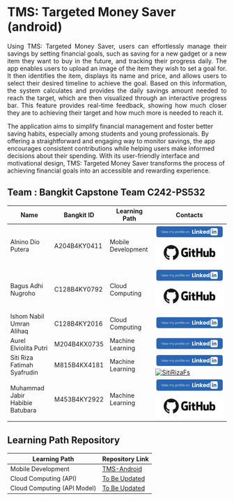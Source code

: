 # TMS: Targeted Money Saver (android)

<p align="justify">
Using TMS: Targeted Money Saver, users can effortlessly manage their savings by setting financial goals, such as saving for a new gadget or a new item they want to buy in the future, and tracking their progress daily. The app enables users to upload an image of the item they wish to set a goal for. It then identifies the item, displays its name and price, and allows users to select their desired timeline to achieve the goal. Based on this information, the system calculates and provides the daily savings amount needed to reach the target, which are then visualized through an interactive progress bar. This feature provides real-time feedback, showing how much closer they are to achieving their target and how much more is needed to reach it.

The application aims to simplify financial management and foster better saving habits, especially among students and young professionals. By offering a straightforward and engaging way to monitor savings, the app encourages consistent contributions while helping users make informed decisions about their spending. With its user-friendly interface and motivational design, TMS: Targeted Money Saver transforms the process of achieving financial goals into an accessible and rewarding experience.

## Team : Bangkit Capstone Team C242-PS532 

| Name                              | Bangkit ID   | Learning Path      | Contacts |                                                              
| --------------------------------- | ------------ | ------------------ | -------- |
| Alnino Dio Putera       	    | A204B4KY0411 | Mobile Development | [![Alnino Dio Putera](/contact/LinkedIn.png)](https://www.linkedin.com/in/alninodp/) [![AlninoDP](/contact/Github.png)](https://github.com/AlninoDP)                                                      |
| Bagus Adhi Nugroho      	    | C128B4KY0792 | Cloud Computing    | [![Bagus Adhi Nugroho](/contact/LinkedIn.png)](https://www.linkedin.com/in/bagus-adhi-nugroho-1b197524b/) [![Velkh](/contact/Github.png)](https://github.com/Velkh)                                  |
| Ishom Nabil Umran Alihaq 	    | C128B4KY2016 | Cloud Computing    | [![Ishom Nabil Umran Alihaq](/contact/LinkedIn.png)](https://www.linkedin.com/in/ishom-nabil-22282b315/) |
| Aurel Elviolita Putri    	    | M204B4KX0735 | Machine Learning   | [![Aurel Elviolita Putri](/contact/LinkedIn.png)](https://www.linkedin.com/in/aurel-elviolita-putri) |
| Siti Riza Fatimah Syafrudin       | M815B4KX4181 | Machine Learning   | [![Siti Riza Fatimah Syafrudin](/contact/LinkedIn.png)](https://www.linkedin.com/in/sitirizafatimahs/) [![SitiRizaFs](/contacs/Github.png)](https://github.com/sitirizafs) 		                   |
| Muhammad Jabir Habibie Batubara   | M453B4KY2922 | Machine Learning   | [![Muhammad Jabir Habibie Batubara](/contact/LinkedIn.png)](https://www.linkedin.com/in/muhammadjabirhabibie/) [![SitiRizaFs](/contact/Github.png)](https://github.com/Bara67) 		           |

        


## Learning Path Repository

| Learning Path                        | Repository Link                                                                           |
| ------------------------------------ | ----------------------------------------------------------------------------------------- |
| Mobile Development                   | [TMS-Android](https://github.com/AlninoDP/Targeted_Money_Saver_TMS)                       |
| Cloud Computing (API)                | [To Be Updated]( )                                                                        |
| Cloud Computing (API Model)          | [To Be Updated]( )                                                                        | 
